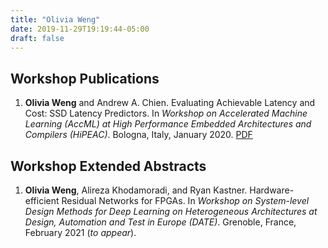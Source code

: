 ```yaml
---
title: "Olivia Weng"
date: 2019-11-29T19:19:44-05:00
draft: false
---
```


## Workshop Publications

1. **Olivia Weng** and Andrew A. Chien. Evaluating Achievable Latency and Cost: SSD Latency Predictors. In *Workshop on Accelerated Machine Learning (AccML) at High Performance Embedded Architectures and Compilers (HiPEAC)*. Bologna, Italy, January 2020. [PDF][1]


## Workshop Extended Abstracts

1. **Olivia Weng**, Alireza Khodamoradi, and Ryan Kastner. Hardware-efficient Residual Networks for FPGAs. In *Workshop on System-level Design Methods for Deep Learning on Heterogeneous Architectures at Design, Automation and Test in Europe (DATE)*. Grenoble, France, February 2021 (*to appear*).


[1]: /accml_2020.pdf
